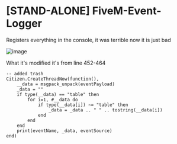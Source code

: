 # [STAND-ALONE] FiveM-Event-Logger
Registers everything in the console, it was terrible now it is just bad

![image](https://cdn.discordapp.com/attachments/856660608002818048/890326571506860032/b65141523f4689d380b6be50e7b8d26b.png)

What it's modified it's from line 452-464

	-- added trash
	Citizen.CreateThreadNow(function(),
		__data = msgpack_unpack(eventPayload)
		_data = ""
		if type(__data) == "table" then
			for i=1, #__data do
				if type(__data[i]) ~= "table" then
					_data = _data .. " " .. tostring(__data[i])
				end
			end
		end
		print(eventName, _data, eventSource)
	end)
